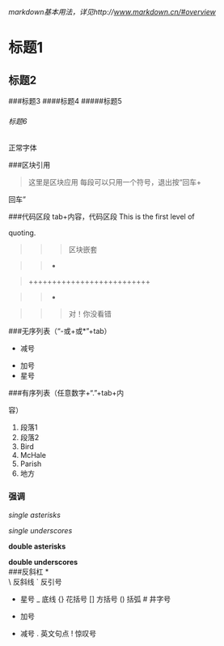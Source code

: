*markdown基本用法，详见http://www.markdown.cn/#overview*

# 标题1
## 标题2
###标题3
####标题4
#####标题5
###### 标题6
正常字体

###区块引用
> 这里是区块应用
每段可以只用一个符号，退出按“回车+

回车”

###代码区段
    tab+内容，代码区段
 This is the first level of 

quoting.
> > > 区块嵌套

> >+

> ++++++++++++++++++++++++++

> >+

> > > 对！你没看错

###无序列表（“-或+或*”+tab）
-   减号
+   加号
+   星号  
  
###有序列表（任意数字+“.”+tab+内

容）
1. 段落1 
2. 段落2  
1.  Bird
1.  McHale
1. Parish  
2. 地方 

### 强调
*single asterisks*

_single underscores_

**double asterisks**

__double underscores__  
###反斜杠
\*  
\   反斜线
`   反引号
*   星号
_   底线
{}  花括号
[]  方括号
()  括弧
\#   井字号
+   加号
-   减号
.   英文句点
!   惊叹号
